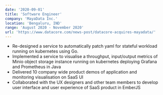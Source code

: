```yaml
---
date: '2020-09-01'
title: 'Software Engineer'
company: 'MayaData Inc.'
location: 'Bengaluru, IND'
range: 'August 2020 - November 2020'
url: 'https://www.datacore.com/news-post/datacore-acquires-mayadata/'
---
```


- Re-designed a service to automatically patch yaml for stateful workload running on kubernetes using Go.
- Implemented a service to visualise a throughput, input/output metrics of Minio object storage instance running on kubernetes deploying Grafana and Prometheus in Java
- Delivered 10 company wide product demos of application and monitoring visualisation on SaaS UI
- Collaborated with the UX designers and other team members to develop user interface and user experience of SaaS product in EmberJS
